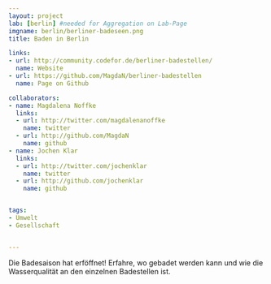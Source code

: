 ```yaml
---
layout: project
lab: [berlin] #needed for Aggregation on Lab-Page
imgname: berlin/berliner-badeseen.png
title: Baden in Berlin

links:
- url: http://community.codefor.de/berliner-badestellen/
  name: Website
- url: https://github.com/MagdaN/berliner-badestellen
  name: Page on Github

collaborators:
- name: Magdalena Noffke
  links:
  - url: http://twitter.com/magdalenanoffke
    name: twitter
  - url: http://github.com/MagdaN
    name: github
- name: Jochen Klar
  links:
  - url: http://twitter.com/jochenklar
    name: twitter
  - url: http://github.com/jochenklar
    name: github


tags:
- Umwelt
- Gesellschaft


---
```


Die Badesaison hat erföffnet! Erfahre, wo gebadet werden kann und wie die Wasserqualität an den einzelnen Badestellen ist.
